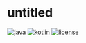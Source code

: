 # untitled
[![java](https://img.shields.io/badge/java-17-ED8B00.svg?logo=java)](https://www.azul.com/)
[![kotlin](https://img.shields.io/badge/kotlin-1.6.10-7F52FF.svg?logo=kotlin)](http://kotlinlang.org)
[![license](https://img.shields.io/github/license/sjcn33/untitled)](https://www.gnu.org/licenses/gpl-3.0.html)
